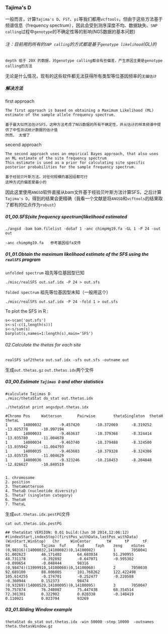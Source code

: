 ### Tajima's D
一般而言，计算`Tajima's D`、`FST`、`pi`等我们都用`vcftools`，但由于这些方法基于频谱信息（frequency spectrum），因此会受到测序深度不均、数据缺失、`SNP calling`过程中`genotype`的不确定性等的影响(NGS数据的基本问题)

###### 注：目前用的所有的`SNP calling`的方式都是基于`genotype likelihood`(GL)的
```
depth 低于 20X 的数据，对genotype calling都会有些偏差，产生原因主要是genotype calling的方法
```
无论是什么情况，现有的这些软件都无法获得所有类型等位基因频率的`无偏估计`

##### 解决方法
first approach 
```
The first approach is based on obtaining a Maximum Likelihood (ML) estimate of the sample allele frequency spectrum.

基于最大似然法估计SFS，这种方法考虑了NGS数据的所有不确定性，并从估计的样本频谱中提供了中性测试统计数据的估计值
然而， 太慢了
```
secend approach
```
The second approach uses an empirical Bayes approach, that also uses an ML estimate of the site frequency spectrum
This estimate is used as a prior for calculating site specific posterior probabilities for the sample frequency spectrum. 

基于经验贝叶斯方法，对任何规模的基因组都可行
这种方式的偏差是最小的
```
因此这里使用`ANGSD`软件直接从bam文件基于经验贝叶斯方法计算SFS，之后计算`Tajima's D`，得到的结果会更精确（我看一个文献是将`ANGSD`和`vcftools`的结果取了都有的位点作为`robust`）

##### 01_00.SFS(site frequency spectrum)likelihood estimated
```
./angsd -bam bam.filelist -doSaf 1 -anc chimpHg19.fa -GL 1 -P 24 -out out

-anc chimpHg19.fa   参考基因组fa文件
```
##### 01_01.Obtain the maximum likelihood estimate of the SFS using the `realSFS` program
`unfolded spectrum` 祖先等位基因型已知
```
./misc/realSFS out.saf.idx -P 24 > out.sfs
```
`folded spectrum` 祖先等位基因型未知（一般用这个）
```
./misc/realSFS out.saf.idx -P 24 -fold 1 > out.sfs
```
To plot the SFS in R :
```
s<-scan('out.sfs')
s<-s[-c(1,length(s))]
s<-s/sum(s)
barplot(s,names=1:length(s),main='SFS')
```
###### 02.Calculate the thetas for each site
```
realSFS saf2theta out.saf.idx -sfs out.sfs -outname out
```
生成`out.thetas.gz` `out.thetas.idx`两个文件

##### 03_00.Estimate `Tajimas D` and other statistics
```
#calculate Tajimas D
./misc/thetaStat do_stat out.thetas.idx
```
```
./thetaStat print angsdput.thetas.idx

#Chromo Pos     Watterson       Pairwise        thetaSingleton  thetaH  thetaL
1       14000032        -9.457420       -10.372069      -8.319252       -13.025778      -10.997194
1       14000033        -9.463637       -10.379368      -8.324414       -13.035780      -11.004670
1       14000034        -9.463740       -10.379488      -8.324500       -13.035942      -11.004793
1       14000035        -9.463603       -10.379328      -8.324386       -13.035725      -11.004629
1       14000036        -9.323246       -10.218453      -8.204848       -12.826627      -10.840519


1. chromosome
2. position
3. ThetaWatterson
4. ThetaD (nucleotide diversity)
5. Theta? (singleton category)
6. ThetaH
7. ThetaL
```
生成`out.thetas.idx.pestPG`文件
```
cat out.thetas.idx.pestPG

## thetaStat VERSION: 0.01 build:(Jun 30 2014,12:06:12)
#(indexStart,indexStop)(firstPos_withData,lastPos_withData)(WinStart,WinStop)   Chr     WinCenter       tW      tP      tF      tH      tL      Tajima  fuf     fud     fayh    zeng    nSites
(0,98316)(14000032,14100082)(0,14100082)        1       7050041 51.002623       46.171402       64.683834       51.290955       48.731178       -0.392892       -0.647071       -0.595302       -0.099654       -0.048444       98316
(0,98474)(13999910,14100060)(0,14100060)        2       7050030 92.689100       88.806005       101.768262      122.422498      105.614255      -0.174701       -0.252477       -0.220588       -0.360944       0.152373        98474
(0,93269)(14000529,14100095)(0,14100095)        3       7050047 70.757874       76.248087       75.447438       68.354514       72.301301       0.322902        0.020330        -0.148419       0.110921        0.023794        93269
```
##### 03_01.Sliding Window example
```
thetaStat do_stat out.thetas.idx -win 50000 -step 10000  -outnames theta.thetasWindow.gz
```



